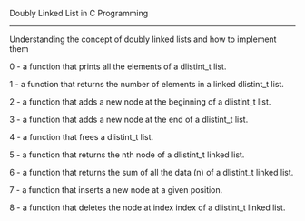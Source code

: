 Doubly Linked List in C Programming

------------------------------------

Understanding the concept of doubly linked lists and how to implement them

0 - a function that prints all the elements of a dlistint_t list.

1 - a function that returns the number of elements in a linked dlistint_t list.

2 - a function that adds a new node at the beginning of a dlistint_t list.

3 - a function that adds a new node at the end of a dlistint_t list.

4 - a function that frees a dlistint_t list.

5 - a function that returns the nth node of a dlistint_t linked list.

6 - a function that returns the sum of all the data (n) of a dlistint_t linked list.

7 - a function that inserts a new node at a given position.

8 - a function that deletes the node at index index of a dlistint_t linked list.
